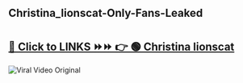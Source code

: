 
 ## Christina_lionscat-Only-Fans-Leaked

# <h2><a href="https://clipsfans.com/Christina_lionscat&ref=git">🔗 Click to LINKS ⏩⏩ 👉 🟢 Christina lionscat </a></h2>

<a href="https://clipsfans.com/Christina_lionscat&ref=git" rel="nofollow" data-target="animated-image.originalLink"><img src="https://i.ibb.co.com/xMMVF88/686577567.gif" alt="Viral Video Original" style="max-width: 100%; display: inline-block;" data-target="animated-image.originalImage"></a>
